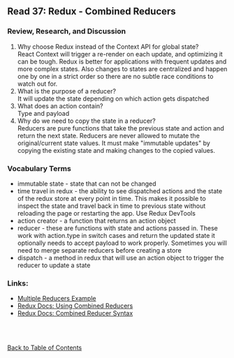 ## Read 37: Redux - Combined Reducers

### Review, Research, and Discussion

1. Why choose Redux instead of the Context API for global state?  
   React Context will trigger a re-render on each update, and optimizing it can be tough. Redux is better for applications with frequent updates and more complex states. Also changes to states are centralized and happen one by one in a strict order so there are no subtle race conditions to watch out for.
1. What is the purpose of a reducer?  
   It will update the state depending on which action gets dispatched
1. What does an action contain?  
   Type and payload
1. Why do we need to copy the state in a reducer?  
   Reducers are pure functions that take the previous state and action and return the next state. Reducers are never allowed to mutate the original/current state values. It must make "immutable updates" by copying the existing state and making changes to the copied values.

### Vocabulary Terms

- immutable state - state that can not be changed
- time travel in redux - the ability to see dispatched actions and the state of the redux store at every point in time. This makes it possible to inspect the state and travel back in time to previous state without reloading the page or restarting the app. Use Redux DevTools
- action creator - a function that returns an action object
- reducer - these are functions with state and actions passed in. These work with action.type in switch cases and return the updated state it optionally needs to accept payload to work properly. Sometimes you will need to merge separate reducers before creating a store
- dispatch - a method in redux that will use an action object to trigger the reducer to update a state

### Links:

- [Multiple Reducers Example](https://www.youtube.com/watch?v=gBER4Or86hE)
- [Redux Docs: Using Combined Reducers](https://redux.js.org/recipes/structuring-reducers/using-combinereducers/)
- [Redux Docs: Combined Reducer Syntax](https://redux.js.org/api/combinereducers/)

<br>
<br>

[Back to Table of Contents](../README.md)
